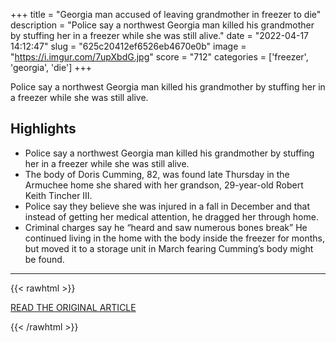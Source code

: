 +++
title = "Georgia man accused of leaving grandmother in freezer to die"
description = "Police say a northwest Georgia man killed his grandmother by stuffing her in a freezer while she was still alive."
date = "2022-04-17 14:12:47"
slug = "625c20412ef6526eb4670e0b"
image = "https://i.imgur.com/7upXbdG.jpg"
score = "712"
categories = ['freezer', 'georgia', 'die']
+++

Police say a northwest Georgia man killed his grandmother by stuffing her in a freezer while she was still alive.

## Highlights

- Police say a northwest Georgia man killed his grandmother by stuffing her in a freezer while she was still alive.
- The body of Doris Cumming, 82, was found late Thursday in the Armuchee home she shared with her grandson, 29-year-old Robert Keith Tincher III.
- Police say they believe she was injured in a fall in December and that instead of getting her medical attention, he dragged her through home.
- Criminal charges say he “heard and saw numerous bones break” He continued living in the home with the body inside the freezer for months, but moved it to a storage unit in March fearing Cumming’s body might be found.

---

{{< rawhtml >}}
  <p class="article-category">
    <a target="_blank" href="https://www.nbcnews.com/news/georgia-man-accused-leaving-grandmother-freezer-die-rcna24689">READ THE ORIGINAL ARTICLE</a>
  </p>
{{< /rawhtml >}}
